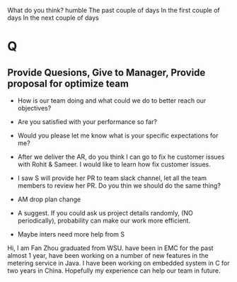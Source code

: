 What do you think?
humble
The past couple of days
In the first couple of days
In the next couple of days


# Q
## Provide Quesions, Give to Manager, Provide proposal for optimize team

- How is our team doing and what could we do to better reach our objectives?

- Are you satisfied with your performance so far?

- Would you please let me know what is your specific expectations for me?

- After we deliver the AR, do you think I can go to fix he customer issues with Rohit & Sameer. I would like to learn how fix customer issues.

- I saw S will provide her PR to team slack channel, let all the team members to review her PR. Do you thin we should do the same thing?

- AM drop plan change

- A suggest. If you could ask us project details randomly, (NO periodically), probability can make our work more efficient.

- Maybe inters need more help from S



Hi, I am Fan Zhou graduated from WSU. have been in EMC for the past almost 1 year, have been working on a number of new features in the metering service in Java. I have been working on embedded system in C for two years in China. 
Hopefully my experience can help our team in future.